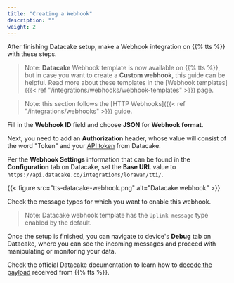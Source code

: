 ```yaml
---
title: "Creating a Webhook"
description: ""
weight: 2
---
```


After finishing Datacake setup, make a Webhook integration on {{% tts %}} with these steps.

<!--more-->

>Note: **Datacake** Webhook template is now available on {{% tts %}}, but in case you want to create a **Custom webhook**, this guide can be helpful. Read more about these templates in the [Webhook templates]({{< ref "/integrations/webhooks/webhook-templates" >}}) page.

>Note: this section follows the [HTTP Webhooks]({{< ref "/integrations/webhooks" >}}) guide. 

Fill in the **Webhook ID** field and choose **JSON** for **Webhook format**. 

Next, you need to add an **Authorization** header, whose value will consist of the word "Token" and your [API token](https://docs.datacake.de/api/generate-access-token) from Datacake.

Per the **Webhook Settings** information that can be found in the **Configuration** tab on Datacake, set the **Base URL** value to `https://api.datacake.co/integrations/lorawan/tti/`.

{{< figure src="tts-datacake-webhook.png" alt="Datacake webhook" >}}

Check the message types for which you want to enable this webhook.

>Note: Datacake webhook template has the `Uplink message` type enabled by the default. 

Once the setup is finished, you can navigate to device's **Debug** tab on Datacake, where you can see the incoming messages and proceed with manipulating or monitoring your data.

Check the official Datacake documentation to learn how to [decode the payload](https://docs.datacake.de/lorawan/payload-decoders) received from {{% tts %}}. 
